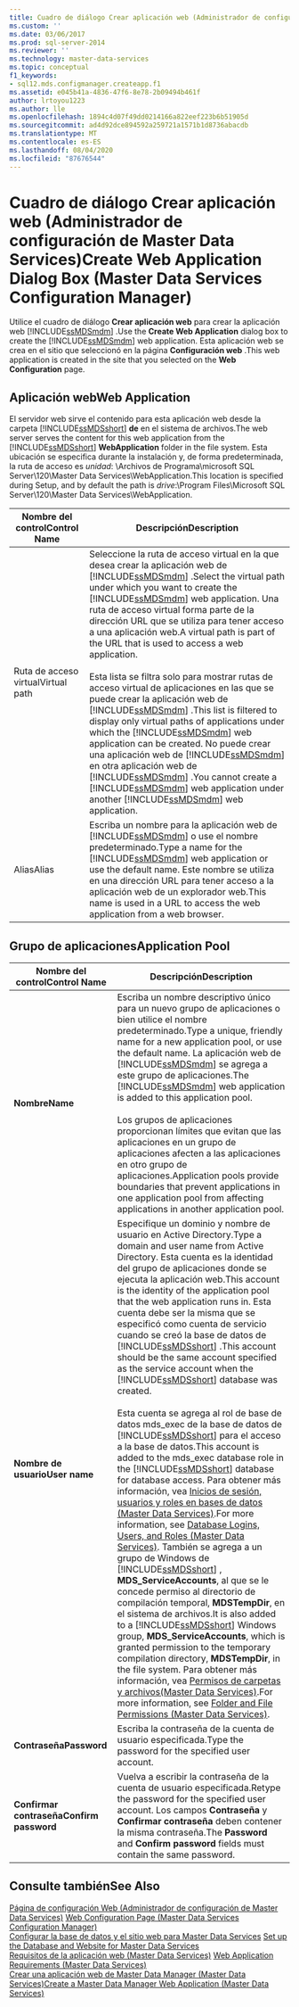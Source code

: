 ```yaml
---
title: Cuadro de diálogo Crear aplicación web (Administrador de configuración de Master Data Services) | Microsoft Docs
ms.custom: ''
ms.date: 03/06/2017
ms.prod: sql-server-2014
ms.reviewer: ''
ms.technology: master-data-services
ms.topic: conceptual
f1_keywords:
- sql12.mds.configmanager.createapp.f1
ms.assetid: e045b41a-4836-47f6-8e78-2b09494b461f
author: lrtoyou1223
ms.author: lle
ms.openlocfilehash: 1894c4d07f49dd0214166a822eef223b6b51905d
ms.sourcegitcommit: ad4d92dce894592a259721a1571b1d8736abacdb
ms.translationtype: MT
ms.contentlocale: es-ES
ms.lasthandoff: 08/04/2020
ms.locfileid: "87676544"
---
```

# <a name="create-web-application-dialog-box-master-data-services-configuration-manager"></a><span data-ttu-id="aa2e1-102">Cuadro de diálogo Crear aplicación web (Administrador de configuración de Master Data Services)</span><span class="sxs-lookup"><span data-stu-id="aa2e1-102">Create Web Application Dialog Box (Master Data Services Configuration Manager)</span></span>
  <span data-ttu-id="aa2e1-103">Utilice el cuadro de diálogo **Crear aplicación web** para crear la aplicación web [!INCLUDE[ssMDSmdm](../includes/ssmdsmdm-md.md)] .</span><span class="sxs-lookup"><span data-stu-id="aa2e1-103">Use the **Create Web Application** dialog box to create the [!INCLUDE[ssMDSmdm](../includes/ssmdsmdm-md.md)] web application.</span></span> <span data-ttu-id="aa2e1-104">Esta aplicación web se crea en el sitio que seleccionó en la página **Configuración web** .</span><span class="sxs-lookup"><span data-stu-id="aa2e1-104">This web application is created in the site that you selected on the **Web Configuration** page.</span></span>  
  
## <a name="web-application"></a><span data-ttu-id="aa2e1-105">Aplicación web</span><span class="sxs-lookup"><span data-stu-id="aa2e1-105">Web Application</span></span>  
 <span data-ttu-id="aa2e1-106">El servidor web sirve el contenido para esta aplicación web desde la carpeta [!INCLUDE[ssMDSshort](../includes/ssmdsshort-md.md)] **de** en el sistema de archivos.</span><span class="sxs-lookup"><span data-stu-id="aa2e1-106">The web server serves the content for this web application from the [!INCLUDE[ssMDSshort](../includes/ssmdsshort-md.md)] **WebApplication** folder in the file system.</span></span> <span data-ttu-id="aa2e1-107">Esta ubicación se especifica durante la instalación y, de forma predeterminada, la ruta de acceso es *unidad*: \Archivos de Programa\microsoft SQL Server\120\Master Data Services\WebApplication.</span><span class="sxs-lookup"><span data-stu-id="aa2e1-107">This location is specified during Setup, and by default the path is *drive*:\Program Files\Microsoft SQL Server\120\Master Data Services\WebApplication.</span></span>  
  
|<span data-ttu-id="aa2e1-108">Nombre del control</span><span class="sxs-lookup"><span data-stu-id="aa2e1-108">Control Name</span></span>|<span data-ttu-id="aa2e1-109">Descripción</span><span class="sxs-lookup"><span data-stu-id="aa2e1-109">Description</span></span>|  
|------------------|-----------------|  
|<span data-ttu-id="aa2e1-110">Ruta de acceso virtual</span><span class="sxs-lookup"><span data-stu-id="aa2e1-110">Virtual path</span></span>|<span data-ttu-id="aa2e1-111">Seleccione la ruta de acceso virtual en la que desea crear la aplicación web de [!INCLUDE[ssMDSmdm](../includes/ssmdsmdm-md.md)] .</span><span class="sxs-lookup"><span data-stu-id="aa2e1-111">Select the virtual path under which you want to create the [!INCLUDE[ssMDSmdm](../includes/ssmdsmdm-md.md)] web application.</span></span> <span data-ttu-id="aa2e1-112">Una ruta de acceso virtual forma parte de la dirección URL que se utiliza para tener acceso a una aplicación web.</span><span class="sxs-lookup"><span data-stu-id="aa2e1-112">A virtual path is part of the URL that is used to access a web application.</span></span><br /><br /> <span data-ttu-id="aa2e1-113">Esta lista se filtra solo para mostrar rutas de acceso virtual de aplicaciones en las que se puede crear la aplicación web de [!INCLUDE[ssMDSmdm](../includes/ssmdsmdm-md.md)] .</span><span class="sxs-lookup"><span data-stu-id="aa2e1-113">This list is filtered to display only virtual paths of applications under which the [!INCLUDE[ssMDSmdm](../includes/ssmdsmdm-md.md)] web application can be created.</span></span> <span data-ttu-id="aa2e1-114">No puede crear una aplicación web de [!INCLUDE[ssMDSmdm](../includes/ssmdsmdm-md.md)] en otra aplicación web de [!INCLUDE[ssMDSmdm](../includes/ssmdsmdm-md.md)] .</span><span class="sxs-lookup"><span data-stu-id="aa2e1-114">You cannot create a [!INCLUDE[ssMDSmdm](../includes/ssmdsmdm-md.md)] web application under another [!INCLUDE[ssMDSmdm](../includes/ssmdsmdm-md.md)] web application.</span></span>|  
|<span data-ttu-id="aa2e1-115">Alias</span><span class="sxs-lookup"><span data-stu-id="aa2e1-115">Alias</span></span>|<span data-ttu-id="aa2e1-116">Escriba un nombre para la aplicación web de [!INCLUDE[ssMDSmdm](../includes/ssmdsmdm-md.md)] o use el nombre predeterminado.</span><span class="sxs-lookup"><span data-stu-id="aa2e1-116">Type a name for the [!INCLUDE[ssMDSmdm](../includes/ssmdsmdm-md.md)] web application or use the default name.</span></span> <span data-ttu-id="aa2e1-117">Este nombre se utiliza en una dirección URL para tener acceso a la aplicación web de un explorador web.</span><span class="sxs-lookup"><span data-stu-id="aa2e1-117">This name is used in a URL to access the web application from a web browser.</span></span>|  
  
## <a name="application-pool"></a><span data-ttu-id="aa2e1-118">Grupo de aplicaciones</span><span class="sxs-lookup"><span data-stu-id="aa2e1-118">Application Pool</span></span>  
  
|<span data-ttu-id="aa2e1-119">Nombre del control</span><span class="sxs-lookup"><span data-stu-id="aa2e1-119">Control Name</span></span>|<span data-ttu-id="aa2e1-120">Descripción</span><span class="sxs-lookup"><span data-stu-id="aa2e1-120">Description</span></span>|  
|------------------|-----------------|  
|<span data-ttu-id="aa2e1-121">**Nombre**</span><span class="sxs-lookup"><span data-stu-id="aa2e1-121">**Name**</span></span>|<span data-ttu-id="aa2e1-122">Escriba un nombre descriptivo único para un nuevo grupo de aplicaciones o bien utilice el nombre predeterminado.</span><span class="sxs-lookup"><span data-stu-id="aa2e1-122">Type a unique, friendly name for a new application pool, or use the default name.</span></span> <span data-ttu-id="aa2e1-123">La aplicación web de [!INCLUDE[ssMDSmdm](../includes/ssmdsmdm-md.md)] se agrega a este grupo de aplicaciones.</span><span class="sxs-lookup"><span data-stu-id="aa2e1-123">The [!INCLUDE[ssMDSmdm](../includes/ssmdsmdm-md.md)] web application is added to this application pool.</span></span><br /><br /> <span data-ttu-id="aa2e1-124">Los grupos de aplicaciones proporcionan límites que evitan que las aplicaciones en un grupo de aplicaciones afecten a las aplicaciones en otro grupo de aplicaciones.</span><span class="sxs-lookup"><span data-stu-id="aa2e1-124">Application pools provide boundaries that prevent applications in one application pool from affecting applications in another application pool.</span></span>|  
|<span data-ttu-id="aa2e1-125">**Nombre de usuario**</span><span class="sxs-lookup"><span data-stu-id="aa2e1-125">**User name**</span></span>|<span data-ttu-id="aa2e1-126">Especifique un dominio y nombre de usuario en Active Directory.</span><span class="sxs-lookup"><span data-stu-id="aa2e1-126">Type a domain and user name from Active Directory.</span></span> <span data-ttu-id="aa2e1-127">Esta cuenta es la identidad del grupo de aplicaciones donde se ejecuta la aplicación web.</span><span class="sxs-lookup"><span data-stu-id="aa2e1-127">This account is the identity of the application pool that the web application runs in.</span></span> <span data-ttu-id="aa2e1-128">Esta cuenta debe ser la misma que se especificó como cuenta de servicio cuando se creó la base de datos de [!INCLUDE[ssMDSshort](../includes/ssmdsshort-md.md)] .</span><span class="sxs-lookup"><span data-stu-id="aa2e1-128">This account should be the same account specified as the service account when the [!INCLUDE[ssMDSshort](../includes/ssmdsshort-md.md)] database was created.</span></span><br /><br /> <span data-ttu-id="aa2e1-129">Esta cuenta se agrega al rol de base de datos mds_exec de la base de datos de [!INCLUDE[ssMDSshort](../includes/ssmdsshort-md.md)] para el acceso a la base de datos.</span><span class="sxs-lookup"><span data-stu-id="aa2e1-129">This account is added to the mds_exec database role in the [!INCLUDE[ssMDSshort](../includes/ssmdsshort-md.md)] database for database access.</span></span> <span data-ttu-id="aa2e1-130">Para obtener más información, vea [Inicios de sesión, usuarios y roles en bases de datos &#40;Master Data Services&#41;](database-logins-users-and-roles-master-data-services.md).</span><span class="sxs-lookup"><span data-stu-id="aa2e1-130">For more information, see [Database Logins, Users, and Roles &#40;Master Data Services&#41;](database-logins-users-and-roles-master-data-services.md).</span></span> <span data-ttu-id="aa2e1-131">También se agrega a un grupo de Windows de [!INCLUDE[ssMDSshort](../includes/ssmdsshort-md.md)] , **MDS_ServiceAccounts**, al que se le concede permiso al directorio de compilación temporal, **MDSTempDir**, en el sistema de archivos.</span><span class="sxs-lookup"><span data-stu-id="aa2e1-131">It is also added to a [!INCLUDE[ssMDSshort](../includes/ssmdsshort-md.md)] Windows group, **MDS_ServiceAccounts**, which is granted permission to the temporary compilation directory, **MDSTempDir**, in the file system.</span></span> <span data-ttu-id="aa2e1-132">Para obtener más información, vea [Permisos de carpetas y archivos&#40;Master Data Services&#41;](../../2014/master-data-services/folder-and-file-permissions-master-data-services.md).</span><span class="sxs-lookup"><span data-stu-id="aa2e1-132">For more information, see [Folder and File Permissions &#40;Master Data Services&#41;](../../2014/master-data-services/folder-and-file-permissions-master-data-services.md).</span></span>|  
|<span data-ttu-id="aa2e1-133">**Contraseña**</span><span class="sxs-lookup"><span data-stu-id="aa2e1-133">**Password**</span></span>|<span data-ttu-id="aa2e1-134">Escriba la contraseña de la cuenta de usuario especificada.</span><span class="sxs-lookup"><span data-stu-id="aa2e1-134">Type the password for the specified user account.</span></span>|  
|<span data-ttu-id="aa2e1-135">**Confirmar contraseña**</span><span class="sxs-lookup"><span data-stu-id="aa2e1-135">**Confirm password**</span></span>|<span data-ttu-id="aa2e1-136">Vuelva a escribir la contraseña de la cuenta de usuario especificada.</span><span class="sxs-lookup"><span data-stu-id="aa2e1-136">Retype the password for the specified user account.</span></span> <span data-ttu-id="aa2e1-137">Los campos **Contraseña** y **Confirmar contraseña** deben contener la misma contraseña.</span><span class="sxs-lookup"><span data-stu-id="aa2e1-137">The **Password** and **Confirm password** fields must contain the same password.</span></span>|  
  
## <a name="see-also"></a><span data-ttu-id="aa2e1-138">Consulte también</span><span class="sxs-lookup"><span data-stu-id="aa2e1-138">See Also</span></span>  
 <span data-ttu-id="aa2e1-139">[Página de configuración Web &#40;Administrador de configuración de Master Data Services&#41;](../../2014/master-data-services/web-configuration-page-master-data-services-configuration-manager.md) </span><span class="sxs-lookup"><span data-stu-id="aa2e1-139">[Web Configuration Page &#40;Master Data Services Configuration Manager&#41;](../../2014/master-data-services/web-configuration-page-master-data-services-configuration-manager.md) </span></span>  
 <span data-ttu-id="aa2e1-140">[Configurar la base de datos y el sitio web para Master Data Services](../../2014/master-data-services/set-up-the-database-and-website-for-master-data-services.md) </span><span class="sxs-lookup"><span data-stu-id="aa2e1-140">[Set up the Database and Website for Master Data Services](../../2014/master-data-services/set-up-the-database-and-website-for-master-data-services.md) </span></span>  
 <span data-ttu-id="aa2e1-141">[Requisitos de la aplicación web &#40;Master Data Services&#41;](install-windows/web-application-requirements-master-data-services.md) </span><span class="sxs-lookup"><span data-stu-id="aa2e1-141">[Web Application Requirements &#40;Master Data Services&#41;](install-windows/web-application-requirements-master-data-services.md) </span></span>  
 [<span data-ttu-id="aa2e1-142">Crear una aplicación web de Master Data Manager &#40;Master Data Services&#41;</span><span class="sxs-lookup"><span data-stu-id="aa2e1-142">Create a Master Data Manager Web Application &#40;Master Data Services&#41;</span></span>](install-windows/create-a-master-data-manager-web-application-master-data-services.md)  
  
  
